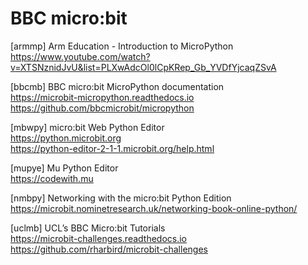 # BBC micro:bit

[armmp] Arm Education - Introduction to MicroPython  
<https://www.youtube.com/watch?v=XTSNznidJvU&list=PLXwAdcOl0lCpKRep_Gb_YVDfYjcaqZSvA>

[bbcmb] BBC micro:bit MicroPython documentation  
<https://microbit-micropython.readthedocs.io>  
<https://github.com/bbcmicrobit/micropython>

[mbwpy] micro:bit Web Python Editor  
<https://python.microbit.org>  
<https://python-editor-2-1-1.microbit.org/help.html>

[mupye] Mu Python Editor  
<https://codewith.mu>

[nmbpy] Networking with the micro:bit Python Edition  
<https://microbit.nominetresearch.uk/networking-book-online-python/>

[uclmb] UCL’s BBC Micro:bit Tutorials  
<https://microbit-challenges.readthedocs.io>  
<https://github.com/rharbird/microbit-challenges>

